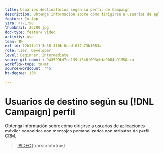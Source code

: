 ```yaml
---
title: Usuarios destinatarios según su perfil de Campaign
description: Obtenga información sobre cómo dirigirse a usuarios de aplicaciones móviles conocidos con mensajes personalizados con atributos de perfil CRM.
feature: In App
jira: KT-1796
thumbnail: 26200.jpg
doc-type: feature video
activity: use
team: TM
exl-id: 72b1fe11-3c38-4f0b-8ccd-0f7b73b1083a
role: User, Developer
level: Beginner, Intermediate
source-git-commit: 943599bd7ce139ef846f093ebda9084a91550aca
workflow-type: tm+mt
source-wordcount: '45'
ht-degree: 15%

---
```


# Usuarios de destino según su [!DNL Campaign] perfil

Obtenga información sobre cómo dirigirse a usuarios de aplicaciones móviles conocidos con mensajes personalizados con atributos de perfil CRM.

>[!VIDEO](https://video.tv.adobe.com/v/26200?learn=on){transcript=true}
